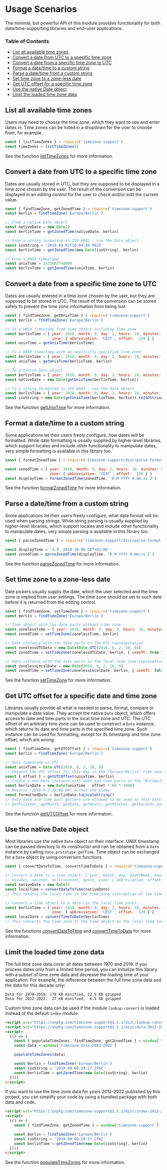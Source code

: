 # Usage Scenarios

The minimal, but powerful API of this module provides functionality for both date/time-supporting libraries and end-user applications.

### Table of Contents

- [List all available time zones](#list-all-available-time-zones)
- [Convert a date from UTC to a specific time zone](#convert-a-date-from-utc-to-a-specific-time-zone)
- [Convert a date from a specific time zone to UTC](#convert-a-date-from-a-specific-time-zone-to-utc)
- [Format a date/time to a custom string](#format-a-datetime-to-a-custom-string)
- [Parse a date/time from a custom string](#parse-a-datetime-from-a-custom-string)
- [Set time zone to a zone-less date](#set-time-zone-to-a-zone-less-date)
- [Get UTC offset for a specific time zone](#get-utc-offset-for-a-specific-time-zone)
- [Use the native Date object](#use-the-native-date-object)
- [Limit the loaded time zone data](#limit-the-loaded-time-zone-data)

## List all available time zones

Users may need to choose the time zone, which they want to see and enter dates in. Time zones can be listed in a dropdown for the user to choose from, for example.

```js
const { listTimeZones } = require('timezone-support')
const timeZones = listTimeZones()
```

See the function [listTimeZones](./API.md#listtimezones) for more information.

## Convert a date from UTC to a specific time zone

Dates are usually stored in UTC, but they are supposed to be displayed in a time zone chosen by the user. The result of the conversion can be displayed in an editing control for the user to check and/or edit the current value.

```js
const { findTimeZone, getZonedTime } = require('timezone-support')
const berlin = findTimeZone('Europe/Berlin')

// From a native Date object
const nativeDate = new Date()
const berlinTime = getZonedTime(nativeDate, berlin)

// From a string formatted in ISO 8601 - use the Date object
const isoString = '2018-09-02T10:04:30.982Z'
const berlinTime = getZonedTime(new Date(isoString), berlin)

// From a UNIX timestamp
const unixTime = 1535882748900
const berlinTime = getZonedTime(unixTime, berlin)
```

## Convert a date from a specific time zone to UTC

Dates are usually entered in a time zone chosen by the user, but they are supposed to be stored in UTC. The result of the conversion can be stored safely to prevent the time zone information from being lost.

```js
const { findTimeZone, getUnixTime } = require('timezone-support')
const berlin = findTimeZone('Europe/Berlin')

// To a UNIX timestamp from time object including time zone
const berlinTime = { year: 2018, month: 9, day: 2, hours: 10, minutes: 0,
                     zone: { abbreviation: 'CEST', offset: -120 } }
const unixTime = getUnixTime(berlinTime)

// To a UNIX timestamp with an explicitly specified tine zone
const berlinTime = { year: 2018, month: 9, day: 2, hours: 10, minutes: 0 }
const unixTime = getUnixTime(berlinTime, berlin)

// To a native Date object
const berlinTime = { year: 2018, month: 9, day: 2, hours: 10, minutes: 0 }
const nativeDate = new Date(getUnixTime(berlinTime, berlin))

// To a string formatted in ISO 8601 - use the Date object
const berlinTime = { year: 2018, month: 9, day: 2, hours: 10, minutes: 0 }
const isoString = new Date(getUnixTime(berlinTime, berlin)).toISOString()
```

See the function [getUnixTime](./API.md#getunixtime) for more information.

## Format a date/time to a custom string

Some applications let their users freely configure, how dates will be formatted. While date formatting is usually supplied by higher-level libraries, which support locales and include other functionality to manipulate dates, very simple formatting is available in this library too.

```js
const { formatZonedTime } = require('timezone-support/dist/parse-format')

const zonedTime = { year: 2018, month: 9, day: 2, hours: 10, minutes: 0,
                    zone: { abbreviation: 'CEST', offset: -120 } }
const displayTime = formatZonedTime(zonedTime, 'D.M YYYY H:mm:ss Z')
```

See the function [formatZonedTime](./API.md#formatzonedtime) for more information.

## Parse a date/time from a custom string

Some applications let their users freely configure, what date format will be used when parsing strings. While string parsing is usually supplied by higher-level libraries, which support locales and include other functionality to manipulate dates, very simple parsing is available in this library too.

```js
const { parseZonedTime } = require('timezone-support/dist/parse-format')

const displayTime = '2.9. 2018 10:00 CET+02:00'
const zonedTime = parseZonedTime(displayTime, 'D.M YYYY H:mm:ss Z')
```

See the function [parseZonedTime](./API.md#parsezonedtime) for more information.

## Set time zone to a zone-less date

Date pickers usually supply the date, which the user selected and the time zone is implied from user settings. The time zone should be set to such date before it is returned from the editing control.

```js
const { findTimeZone, setTimeZone } = require('timezone-support')
const berlin = findTimeZone('Europe/Berlin')

// Time object with the date parts without time zone
const zonelessTime = { year: 2018, month: 9, day: 2, hours: 10, minutes: 0 }
const zonedTime = setTimeZone(zonelessTime, berlin)

// Date instance with the date parts in the UTC representation
const zonelessUTCDate = new Date(Date.UTC(2018, 8, 2, 10, 0))
const zonedTime = setTimeZone(zonelessUTCDate, berlin, { useUTC: true })

// Date instance with the date parts in the local time zone representation
const zonelessLocalDate = new Date(2018, 8, 2, 10, 0)
const zonedTime = setTimeZone(zonelessLocalDate, berlin, { useUTC: false })
```

See the function [setTimeZone](./API.md#settimezone) for more information.

## Get UTC offset for a specific date and time zone

Libraries usually provide all what is needed to parse, format, compare or manipulate a date value. They accept the native `Date` object, which offers access to date and time parts in the local time zone and UTC. The UTC offset of an arbitrary time zone can be used to construct a `Date` instance, which returns its date and time parts in the specified time zone. Such instance can be used for formatting, except for its timestamp and time zone offset, which are wrong.

```js
const { findTimeZone, getUTCOffset } = require('timezone-support')
const berlin = findTimeZone('Europe/Berlin')

// Date timestamp in UTC
const unixTime = Date.UTC(2018, 8, 2, 10, 0)
// Request the UTC offset for this day in the "Europe/Berlin" time zone
const { offset } = getUTCOffset(unixTime, berlin)
// Create a new Date instance with date and time parts in the "Europe/Berlin" time zone
const berlinDate = new Date(unixTime - offset * 60 * 1000)
// Returns "2018-9-2 12:00:00" across the globe
const formattedDate = berlinDate.toLocaleString()
// Only date and time part getters are allowed to be used on this Date instance:
// getFullYear, getMonth, getDate, getHours, getMinutes, getSeconds and getMilliseconds
```

See the function [getUTCOffset](./API.md#getutcoffset) for more information.

## Use the native Date object

Most libraries use the native `Date` object on their interface. UNIX timestamp can be passed directory to its constructor and can be obtained from a `Date` instance by calling `Date.prototype.getTime`. Time object can be exchanged for a `Date` object by using conversion functions.

```js
const { convertDateToTime, convertTimeToDate } = require('timezone-support')

// Convert a date to a time object: { year, month, day, dayOfWeek, hours,
// minutes, seconds, milliseconds, epoch, zone: { abbreviation, offset } }
const nativeDate = new Date()
const localTime = convertDateToTime(nativeDate)
// This retains the local time in the time zone information of the time object.

// Convert a time object to a date (in the local time zone):
const berlinTime = { year: 2018, month: 9, day: 2, hours: 10, minutes: 0,
                     zone: { abbreviation: 'CEST', offset: -120 } }
const localDate = convertTimeToDate(berlinTime)
// This converts the time zone of the time object to the local time zone.
```

See the functions [convertDateToTime](./API.md#convertdatetotime) and [convertTimeToDate](./API.md#converttimetodate) for more information.

## Limit the loaded time zone data

The full time zone data cover all dates between 1970 and 2018. If you process dates only from a limited time period, you can initialize this library with a subset of time zone data and decrease the loading time of your application. For example, the difference between the full time zone data and the data for this decade only:

```
Data for 1970-2018: 178 KB minified, 22.5 KB gzipped
Data for 2012-2022:  27 KB minified,  6.5 KB gzipped
```

Custom time zone data can be used if the module `lookup-convert` is loaded instead of the default `index` module.

```html
<script src="https://unpkg.com/timezone-support@1.5.1/dist/lookup-convert.umd.js"></script>
<script src="https://unpkg.com/timezone-support@1.5.1/dist/data-2012-2022.umd.js"></script>
<script>
  (() => {
    const { populateTimeZones, findTimeZone, getZonedTime } = window['timezone-lookup-convert']
    const data = window['timezone-data-2012-2022']

    populateTimeZones(data)

    const berlin = findTimeZone('Europe/Berlin')
    const isoString = '2018-09-09:19:17.276Z'
    const berlinTime = getZonedTime(new Date(isoString), berlin)
  })()
</script>
```

If you want to use the time zone data for years 2012-2022 published by this project, you can simplify your code by using a bundled package with both data and code.

```html
<script src="https://unpkg.com/timezone-support@1.5.1/dist/index-2012-2022.umd.js"></script>
<script>
  (() => {
    const { findTimeZone, getZonedTime } = window['timezone-support']

    const berlin = findTimeZone('Europe/Berlin')
    const isoString = '2018-09-09:19:17.276Z'
    const berlinTime = getZonedTime(new Date(isoString), berlin)
  })()
</script>
```

See the function [populateTimeZones](./API.md#populatetimezones) for more information.
